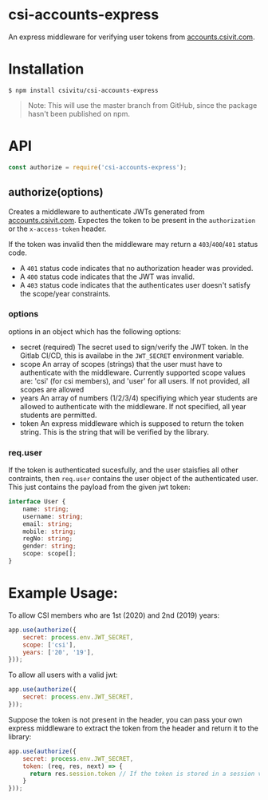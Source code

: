 # csi-accounts-express

An express middleware for verifying user tokens from [accounts.csivit.com](https://accounts.csivit.com).

# Installation
```
$ npm install csivitu/csi-accounts-express
```

> Note: This will use the master branch from GitHub, since the package hasn't been published on npm.

# API
```javascript
const authorize = require('csi-accounts-express');
```
## authorize(options)
Creates a middleware to authenticate JWTs generated from [accounts.csivit.com](https://accounts.csivit.com). Expectes the token to be present in the `authorization` or the `x-access-token` header.

If the token was invalid then the middleware may return a `403`/`400`/`401` status code.
* A `401` status code indicates that no authorization header was provided.
* A `400` status code indicates that the JWT was invalid.
* A `403` status code indicates that the authenticates user doesn't satisfy the scope/year constraints.

### options
options in an object which has the following options:
* secret (required)
  The secret used to sign/verify the JWT token. In the Gitlab CI/CD, this is availabe in the `JWT_SECRET` environment variable.
* scope
  An array of scopes (strings) that the user must have to authenticate with the middleware.
  Currently supported scope values are: 'csi' (for csi members), and 'user' for all users.
  If not provided, all scopes are allowed
* years
  An array of numbers (1/2/3/4) specifiying which year students are allowed to authenticate with the middleware. If not specified, all year students are permitted.
* token
  An express middleware which is supposed to return the token string. This is the string that will be verified by the library.

### req.user
If the token is authenticated sucesfully, and the user staisfies all other contraints, then `req.user` contains the user object of the authenticated user. This just contains the payload from the given jwt token:
```typescript
interface User {
    name: string;
    username: string;
    email: string;
    mobile: string;
    regNo: string;
    gender: string;
    scope: scope[];
}
```


# Example Usage:

To allow CSI members who are 1st (2020) and 2nd (2019) years:

```javascript
app.use(authorize({
    secret: process.env.JWT_SECRET,
    scope: ['csi'],
    years: ['20', '19'],
}));
```

To allow all users with a valid jwt:
```javascript
app.use(authorize({
    secret: process.env.JWT_SECRET,
}));
```

Suppose the token is not present in the header, you can pass your own express middleware to extract the token from the header and return it to the library:
```javascript
app.use(authorize({
    secret: process.env.JWT_SECRET,
    token: (req, res, next) => {
      return res.session.token // If the token is stored in a session variable, for example
    }
}));
```
